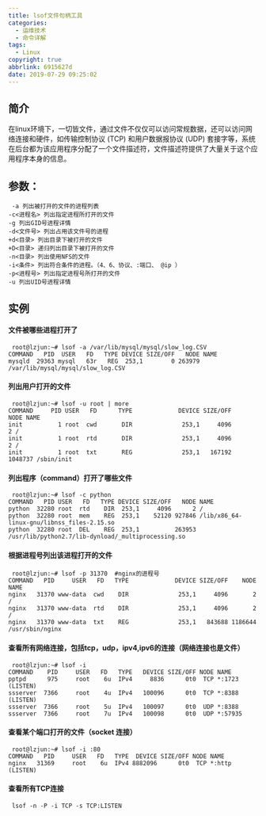 ```yaml
---
title: lsof文件句柄工具
categories:
  - 运维技术
  - 命令详解
tags:
  - Linux
copyright: true
abbrlink: 6915627d
date: 2019-07-29 09:25:02
---
```


## 简介

在linux环境下，一切皆文件，通过文件不仅仅可以访问常规数据，还可以访问网络连接和硬件，如传输控制协议 (TCP) 和用户数据报协议 (UDP) 套接字等，系统在后台都为该应用程序分配了一个文件描述符，文件描述符提供了大量关于这个应用程序本身的信息。

## 参数：

```
 -a 列出被打开的文件的进程列表
-c<进程名> 列出指定进程所打开的文件
-g 列出GID号进程详情
-d<文件号> 列出占用该文件号的进程
+d<目录> 列出目录下被打开的文件
+D<目录> 递归列出目录下被打开的文件
-n<目录> 列出使用NFS的文件
-i<条件> 列出符合条件的进程。（4、6、协议、:端口、 @ip ）
-p<进程号> 列出指定进程号所打开的文件
-u 列出UID号进程详情
```

<!--more-->

## 实例

#### 文件被哪些进程打开了

```shell
 root@lzjun:~# lsof -a /var/lib/mysql/mysql/slow_log.CSV
COMMAND   PID  USER   FD   TYPE DEVICE SIZE/OFF   NODE NAME
mysqld  29363 mysql   63r   REG  253,1        0 263979 /var/lib/mysql/mysql/slow_log.CSV
```

#### 列出用户打开的文件

```shell
 root@lzjun:~# lsof -u root | more
COMMAND     PID USER   FD      TYPE             DEVICE SIZE/OFF       NODE NAME
init          1 root  cwd       DIR              253,1     4096          2 /
init          1 root  rtd       DIR              253,1     4096          2 /
init          1 root  txt       REG              253,1   167192    1048737 /sbin/init
```

#### 列出程序（command）打开了哪些文件

```shell
 root@lzjun:~# lsof -c python
COMMAND   PID USER   FD   TYPE DEVICE SIZE/OFF   NODE NAME
python  32280 root  rtd    DIR  253,1     4096      2 /
python  32280 root  mem    REG  253,1    52120 927846 /lib/x86_64-linux-gnu/libnss_files-2.15.so
python  32280 root  DEL    REG  253,1          263953 /usr/lib/python2.7/lib-dynload/_multiprocessing.so
```

#### 根据进程号列出该进程打开的文件

```shell
 root@lzjun:~# lsof -p 31370  #nginx的进程号
COMMAND   PID     USER   FD   TYPE             DEVICE SIZE/OFF    NODE NAME
nginx   31370 www-data  cwd    DIR              253,1     4096       2 /
nginx   31370 www-data  rtd    DIR              253,1     4096       2 /
nginx   31370 www-data  txt    REG              253,1   843688 1186644 /usr/sbin/nginx
```

#### 查看所有网络连接，包括tcp，udp，ipv4,ipv6的连接（网络连接也是文件）

```shell
 root@lzjun:~# lsof -i
COMMAND    PID     USER   FD   TYPE   DEVICE SIZE/OFF NODE NAME
pptpd      975     root    6u  IPv4     8836      0t0  TCP *:1723 (LISTEN)
ssserver  7366     root    4u  IPv4   100096      0t0  TCP *:8388 (LISTEN)
ssserver  7366     root    5u  IPv4   100097      0t0  UDP *:8388
ssserver  7366     root    7u  IPv4   100098      0t0  UDP *:57935
```

#### 查看某个端口打开的文件（socket 连接）

```shell
 root@lzjun:~# lsof -i :80
COMMAND   PID     USER   FD   TYPE  DEVICE SIZE/OFF NODE NAME
nginx   31369     root    6u  IPv4 8882096      0t0  TCP *:http (LISTEN)
```

#### 查看所有TCP连接

```shell
 lsof -n -P -i TCP -s TCP:LISTEN
```